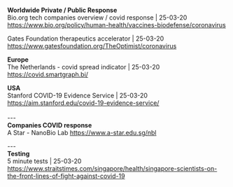 <b>Worldwide Private / Public Response</b><br />
Bio.org tech companies overview / covid response | 25-03-20 <br />
https://www.bio.org/policy/human-health/vaccines-biodefense/coronavirus

Gates Foundation therapeutics accelerator | 25-03-20 <br />
https://www.gatesfoundation.org/TheOptimist/coronavirus

<b>Europe</b><br />
The Netherlands - covid spread indicator | 25-03-20 <br />
https://covid.smartgraph.bi/

<b>USA</b><br />
Stanford COVID-19 Evidence Service | 25-03-20 <br />
https://aim.stanford.edu/covid-19-evidence-service/<br />
<br />
---<br />
<b>Companies COVID response</b><br />
A Star - NanoBio Lab
https://www.a-star.edu.sg/nbl<br />

---<br />
<b>Testing</b><br />
5 minute tests | 25-03-20 <br />
https://www.straitstimes.com/singapore/health/singapore-scientists-on-the-front-lines-of-fight-against-covid-19<br />

